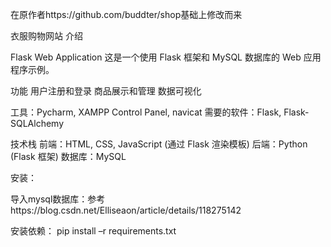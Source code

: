 在原作者https://github.com/buddter/shop基础上修改而来

衣服购物网站 介绍

Flask Web Application
这是一个使用 Flask 框架和 MySQL 数据库的 Web 应用程序示例。

功能
用户注册和登录
商品展示和管理
数据可视化

工具：Pycharm, XAMPP Control Panel, navicat
需要的软件：Flask, Flask-SQLAlchemy


技术栈
前端：HTML, CSS, JavaScript (通过 Flask 渲染模板)
后端：Python (Flask 框架)
数据库：MySQL

安装：

导入mysql数据库：参考https://blog.csdn.net/Elliseaon/article/details/118275142

安装依赖： pip install –r requirements.txt
